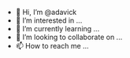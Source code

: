 - 👋 Hi, I’m @adavick
- 👀 I’m interested in ...
- 🌱 I’m currently learning ...
- 💞️ I’m looking to collaborate on ...
- 📫 How to reach me ...

<!---
adavick/adavick is a ✨ special ✨ repository because its `README.md` (this file) appears on your GitHub profile.
You can click the Preview link to take a look at your changes.
--->

